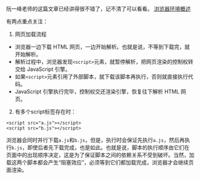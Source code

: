 阮一峰老师的这篇文章已经讲得很不错了，记不清了可以看看。
[浏览器环境概述](https://javascript.ruanyifeng.com/bom/engine.html#toc2)

有两点重点关注：
1. 网页加载流程

- 浏览器一边下载 HTML 网页，一边开始解析。也就是说，不等到下载完，就开始解析。
- 解析过程中，浏览器发现`<script>`元素，就暂停解析，把网页渲染的控制权转交给 JavaScript 引擎。
- 如果`<script>`元素引用了外部脚本，就下载该脚本再执行，否则就直接执行代码。
- JavaScript 引擎执行完毕，控制权交还渲染引擎，恢复往下解析 HTML 网页。

2. 有多个script标签存在时：
```
<script src="a.js"></script>
<script src="b.js"></script>
```
浏览器会同时并行下载`a.js`和`b.js`，但是，执行时会保证先执行`a.js`，然后再执行`b.js`，即使后者先下载完成，也是如此。也就是说，脚本的执行顺序由它们在页面中的出现顺序决定，这是为了保证脚本之间的依赖关系不受到破坏。当然，加载这两个脚本都会产生“阻塞效应”，必须等到它们都加载完成，浏览器才会继续页面渲染。